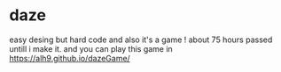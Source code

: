# daze
easy desing but hard code and also it's a game !
about 75 hours passed untill i make it.
and you can play this game in https://alh9.github.io/dazeGame/

